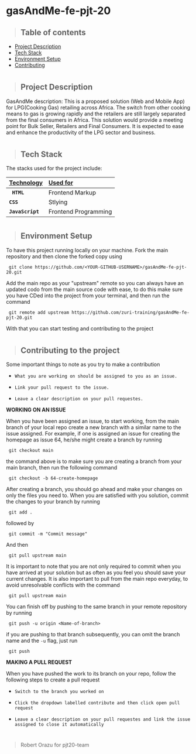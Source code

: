 # gasAndMe-fe-pjt-20

> ## Table of contents
* [Project Description](#project-description)
* [Tech Stack](#tech-stack)
* [Environment Setup](#environment-setup)
* [Contributing](#contributing-to-the-project)
#
>## Project Description
GasAndMe description: This is a proposed solution (Web and Mobile App) for LPG(Cooking Gas) retailing across Africa. The switch from other cooking means to gas is growing rapidly and the retailers are still largely separated from the final consumers in Africa. This solution would provide a meeting point for Bulk Seller, Retailers and Final Consumers. It is expected to ease and enhance the productivity of the LPG sector and business.
#
> ## Tech Stack
The stacks used for the project include:

| <b><u>Technology</u></b> | <b><u>Used for</u></b> |
| :---         | :---         |
| **` HTML`** | Frontend Markup |
| **`CSS`** | Stlying |
| **`JavaScript`** | Frontend Programming |

#
> ## Environment Setup

To have this project running locally on your machine. Fork the main repository and then clone the forked copy using

```
 git clone https://github.com/<YOUR-GITHUB-USERNAME>/gasAndMe-fe-pjt-20.git
```
Add the main repo as your "upstream" remote so you can always have an updated codo from the main source code with ease, to do this make sure you have CDed into the project from your terminal, and then run the command

```
 git remote add upstream https://github.com/zuri-training/gasAndMe-fe-pjt-20.git
```
With that you can start testing and contributing to the project


#
> ## Contributing to the project

Some important things to note as you try to make a contribution


- `What you are working on should be assigned to you as an issue.`

- `Link your pull request to the issue.`

- `Leave a clear description on your pull requestes.`

<b>WORKING ON AN ISSUE</b>

When you have been assigned an issue, to start working, from the main branch of your local repo create a new branch with a similar name to the issue assigned. For example, if one is assigned an issue for creating the homepage as issue 64, he/she might create a branch by running
 
```
 git checkout main
```
the command above is to make sure you are creating a branch from your main branch, then run the following command

```
 git checkout -b 64-create-homepage
```
After creating a branch, you should go ahead and make your changes on only the files you need to. When you are satisfied with you solution, commit the changes to your branch by running

```
 git add .
```
followed by

```
 git commit -m "Commit message"
```
And then 
```
 git pull upstream main
```
It is important to note that you are not only required to commit when you have arrived at your solution but as often as you feel you should save your current changes.
It is also important to pull from the main repo everyday, to avoid unresolvable conflicts with the command

```
 git pull upstream main
```

You can finish off by pushing to the same branch in your remote repository by running

```
 git push -u origin <Name-of-branch>
```
if you are pushing to that branch subsequently, you can omit the branch name and the `-u` flag, just run

```
 git push
```

<b>MAKING A PULL REQUEST</b>

When you have pushed the work to its branch on your repo, follow the following steps to create a pull request 

- `Switch to the branch you worked on`

- `Click the dropdown labelled contribute and then click open pull request`

- `Leave a clear description on your pull requestes and link the issue assigned to close it automatically`

#
> Robert Orazu for pjt20-team